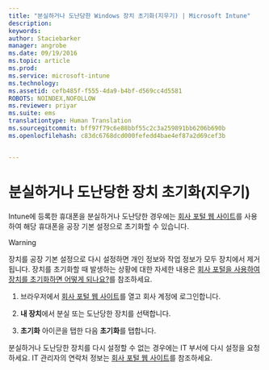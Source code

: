 ```yaml
---
title: "분실하거나 도난당한 Windows 장치 초기화(지우기) | Microsoft Intune"
description: 
keywords: 
author: Staciebarker
manager: angrobe
ms.date: 09/19/2016
ms.topic: article
ms.prod: 
ms.service: microsoft-intune
ms.technology: 
ms.assetid: cefb485f-f555-4da9-b4bf-d569cc4d5581
ROBOTS: NOINDEX,NOFOLLOW
ms.reviewer: priyar
ms.suite: ems
translationtype: Human Translation
ms.sourcegitcommit: bff97f79c6e88bbf55c2c3a259891bb6206b690b
ms.openlocfilehash: c83dc6768dcd000fefedd4bae4ef87a2d69cef3b


---
```



# 분실하거나 도난당한 장치 초기화(지우기)

Intune에 등록한 휴대폰을 분실하거나 도난당한 경우에는 [회사 포털 웹 사이트](http://portal.manage.microsoft.com)를 사용하여 해당 휴대폰을 공장 기본 설정으로 초기화할 수 있습니다.


> [!WARNING]
> 장치를 공장 기본 설정으로 다시 설정하면 개인 정보와 작업 정보가 모두 장치에서 제거됩니다. 장치를 초기화할 때 발생하는 상황에 대한 자세한 내용은 [회사 포털을 사용하여 장치를 초기화하면 어떻게 되나요?](what-happens-if-you-reset-your-device-using-the-company-portal-windows.md)를 참조하세요.


1.  브라우저에서 [회사 포털 웹 사이트](http://portal.manage.microsoft.com)를 열고 회사 계정에 로그인합니다.

2.  **내 장치**에서 분실 또는 도난당한 장치를 선택합니다.

3.  **초기화** 아이콘을 탭한 다음 **초기화**를 탭합니다.

분실하거나 도난당한 장치를 다시 설정할 수 없는 경우에는 IT 부서에 다시 설정을 요청하세요. IT 관리자의 연락처 정보는 [회사 포털 웹 사이트](http://portal.manage.microsoft.com)를 참조하세요.





<!--HONumber=Sep16_HO3-->


